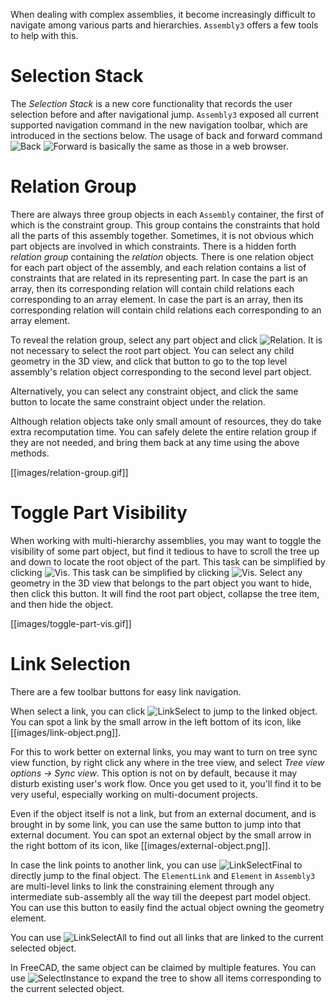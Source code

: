 When dealing with complex assemblies, it become increasingly difficult to navigate among various parts and hierarchies. `Assembly3` offers a few tools to help with this.

# Selection Stack

The _Selection Stack_ is a new core functionality that records the user selection before and after navigational jump. `Assembly3` exposed all current supported navigation command in the new navigation toolbar, which are introduced in the sections below. The usage of back and forward command ![Back](../../FreeCAD/raw/LinkStage3/src/Gui/Icons/sel-back.svg?sanitize=true) ![Forward](../../FreeCAD/raw/LinkStage3/src/Gui/Icons/sel-forward.svg?sanitize=true) is basically the same as those in a web browser.

# Relation Group

There are always three group objects in each `Assembly` container, the first of which is the constraint group. This group contains the constraints that hold all the parts of this assembly together. Sometimes, it is not obvious which part objects are involved in which constraints. There is a hidden forth _relation group_ containing the _relation_ objects. There is one relation object for each part object of the assembly, and each relation contains a list of constraints that are related in its representing part. In case the part is an array, then its corresponding relation will contain child relations each corresponding to an array element. In case the part is an array, then its corresponding relation will contain child relations each corresponding to an array element.

To reveal the relation group, select any part object and click ![Relation](../raw/master/freecad/asm3/Gui/Resources/icons/Assembly_GotoRelation.svg?sanitize=true). It is not necessary to select the root part object. You can select any child geometry in the 3D view, and click that button to go to the top level assembly's relation object corresponding to the second level part object.

Alternatively, you can select any constraint object, and click the same button to locate the same constraint object under the relation.

Although relation objects take only small amount of resources, they do take extra recomputation time. You can safely delete the entire relation group if they are not needed, and bring them back at any time using the above methods.

[[images/relation-group.gif]]

# Toggle Part Visibility

When working with multi-hierarchy assemblies, you may want to toggle the visibility of some part object, but find it tedious to have to scroll the tree up and down to locate the root object of the part. This task can be simplified by clicking ![Vis](../raw/master/freecad/asm3/Gui/Resources/icons/Assembly_TogglePartVisibility.svg?sanitize=true). This task can be simplified by clicking ![Vis](../raw/master/freecad/asm3/Gui/Resources/icons/Assembly_TogglePartVisibility.svg?sanitize=true). Select any geometry in the 3D view that belongs to the part object you want to hide, then click this button. It will find the root part object, collapse the tree item, and then hide the object.

[[images/toggle-part-vis.gif]]

# Link Selection

There are a few toolbar buttons for easy link navigation.

When select a link, you can click ![LinkSelect](../../FreeCAD/raw/LinkStage3/src/Gui/Icons/LinkSelect.svg?sanitize=true) to jump to the linked object. You can spot a link by the small arrow in the left bottom of its icon, like [[images/link-object.png]].

For this to work better on external links, you may want to turn on tree sync view function, by right click any where in the tree view, and select _Tree view options -> Sync view_. This option is not on by default, because it may disturb existing user's work flow. Once you get used to it, you'll find it to be very useful, especially working on multi-document projects.

Even if the object itself is not a link, but from an external document, and is brought in by some link, you can use the same button to jump into that external document. You can spot an external object by the small arrow in the right bottom of its icon, like [[images/external-object.png]].

In case the link points to another link, you can use ![LinkSelectFinal](../../FreeCAD/raw/LinkStage3/src/Gui/Icons/LinkSelectFinal.svg?sanitize=true) to directly jump to the final object. The `ElementLink` and `Element` in `Assembly3` are multi-level links to link the constraining element through any intermediate sub-assembly all the way till the deepest part model object. You can use this button to easily find the actual object owning the geometry element.

You can use ![LinkSelectAll](../../FreeCAD/raw/LinkStage3/src/Gui/Icons/LinkSelectAll.svg?sanitize=true) to find out all links that are linked to the current selected object.

In FreeCAD, the same object can be claimed by multiple features. You can use ![SelectInstance](../../FreeCAD/raw/LinkStage3/src/Gui/Icons/sel-instance.svg?sanitize=true) to expand the tree to show all items corresponding to the current selected object.
